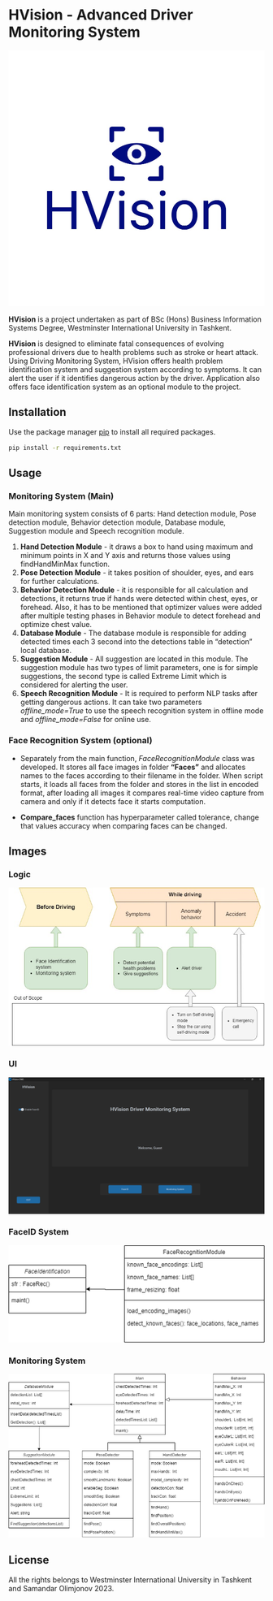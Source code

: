 # HVision - Advanced Driver Monitoring System

<img src="Images/logo.jpg" width="800">

**HVision** is a project undertaken as part of BSc (Hons) Business
Information Systems Degree, Westminster International University in Tashkent. 

**HVision** is designed to eliminate fatal consequences of evolving professional drivers due to health problems such as stroke or heart attack. Using Driving Monitoring System, HVision offers health problem identification system and suggestion system according to symptoms. It can alert the user if it identifies dangerous action by the driver. Application also offers face identification system as an optional module to the project. 


## Installation

Use the package manager [pip](https://pip.pypa.io/en/stable/) to install all required packages.

```bash
pip install -r requirements.txt
```

## Usage
### Monitoring System (Main)
Main monitoring system consists of 6 parts: Hand detection module, Pose detection module, Behavior detection module, Database module, Suggestion module and Speech recognition module. 

1. **Hand Detection Module** - it draws a box to hand using maximum and minimum points in X and Y axis and returns those values using findHandMinMax function.
2. **Pose Detection Module** - it takes position of shoulder, eyes, and ears for further calculations.
3. **Behavior Detection Module** - it is responsible for all calculation and detections, it returns true if hands were detected within chest, eyes, or forehead. Also, it has to be mentioned that optimizer values were added after multiple testing phases in Behavior module to detect forehead and optimize chest value. 
4. **Database Module** - The database module is responsible for adding detected times each 3 second into the detections table in “detection” local database.
5. **Suggestion Module** - All suggestion are located in this module. The suggestion module has two types of limit parameters, one is for simple suggestions, the second type is called Extreme Limit which is considered for alerting the user. 
6. **Speech Recognition Module** - It is required to perform NLP tasks after getting dangerous actions. It can take two parameters *offline_mode=True* to use the speech recognition system in offline mode and *offline_mode=False* for online use. 

### Face Recognition System (optional)
- Separately from the main function, *FaceRecognitionModule* class was developed. It stores all face images in folder **“Faces”** and allocates names to the faces according to their filename in the folder. When script starts, it loads all faces from the folder and stores in the list in encoded format, after loading all images it compares real-time video capture from camera and only if it detects face it starts computation. 

- **Compare_faces** function has hyperparameter called tolerance, change that values accuracy when comparing faces can be changed. 

## Images
### Logic
![Software Logic](Images/logic.jpg)
### UI
![UI](Images/UI_Main.png)
### FaceID System
![Software Logic](Images/FaceID.png)
### Monitoring System
![Software Logic](Images/Monitoring.png)
## License

 All the rights belongs to Westminster International University in Tashkent and Samandar Olimjonov 2023.
